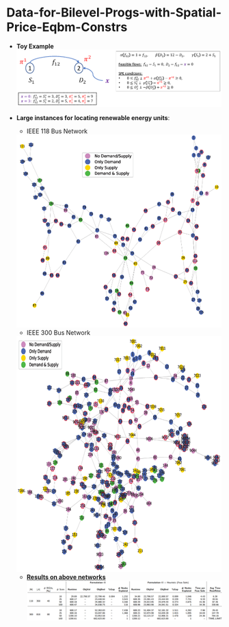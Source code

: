 # Data-for-Bilevel-Progs-with-Spatial-Price-Eqbm-Constrs
* **Toy Example**
  ![Result](images/fig_ToyExample.png)

* **Large instances for locating renewable energy units**:
    * IEEE 118 Bus Network
  <img src="images/fig_IEEE118BusNetwork.png" width="600" height="450">
  
    * IEEE 300 Bus Network
  <img src="images/fig_IEEE300BusNetwork.png" width="700" height="550">

  * <ins>**Results on above networks**</ins>
  ![Result](images/fig_Results.png)
